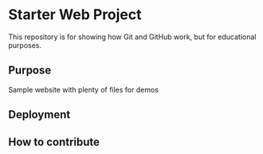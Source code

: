 # Starter Web Project

This repository is for showing how Git and GitHub work, but for educational purposes.

## Purpose

Sample website with plenty of files for demos

## Deployment

## How to contribute

